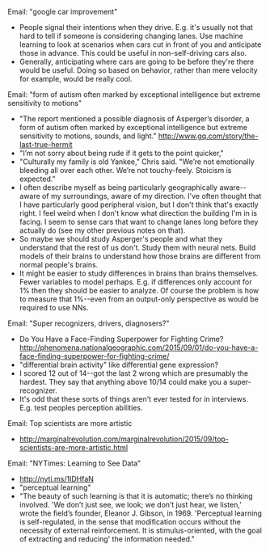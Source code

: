 Email: "google car improvement"
* People signal their intentions when they drive.  E.g. it's usually not that hard to tell if someone is considering changing lanes.  Use machine learning to look at scenarios when cars cut in front of you and anticipate those in advance.  This could be useful in non-self-driving cars also.
* Generally, anticipating where cars are going to be before they're there would be useful.  Doing so based on behavior, rather than mere velocity for example, would be really cool.

Email: "form of autism often marked by exceptional intelligence but extreme sensitivity to motions"
* "The report mentioned a possible diagnosis of Asperger’s disorder, a form of autism often marked by exceptional intelligence but extreme sensitivity to motions, sounds, and light." http://www.gq.com/story/the-last-true-hermit
* "I’m not sorry about being rude if it gets to the point quicker,"
* "Culturally my family is old Yankee," Chris said. "We’re not emotionally bleeding all over each other. We’re not touchy-feely. Stoicism is expected."
* I often describe myself as being particularly geographically aware--aware of my surroundings, aware of my direction.  I've often thought that I have particularly good peripheral vision, but I don't think that's exactly right.  I feel weird when I don't know what direction the building I'm in is facing.  I seem to sense cars that want to change lanes long before they actually do (see my other previous notes on that).
* So maybe we should study Asperger's people and what they understand that the rest of us don't.  Study them with neural nets.  Build models of their brains to understand how those brains are different from normal people's brains.
* It might be easier to study differences in brains than brains themselves.  Fewer variables to model perhaps.  E.g. if differences only account for 1% then they should be easier to analyze.  Of course the problem is how to measure that 1%--even from an output-only perspective as would be required to use NNs.

Email: "Super recognizers, drivers, diagnosers?"
* Do You Have a Face-Finding Superpower for Fighting Crime? http://phenomena.nationalgeographic.com/2015/09/01/do-you-have-a-face-finding-superpower-for-fighting-crime/
* "differential brain activity" like differential gene expression? 
* I scored 12 out of 14--got the last 2 wrong which are presumably the hardest.  They say that anything above 10/14 could make you a super-recognizer.
* It's odd that these sorts of things aren't ever tested for in interviews.  E.g. test peoples perception abilities.

Email: Top scientists are more artistic
* http://marginalrevolution.com/marginalrevolution/2015/09/top-scientists-are-more-artistic.html

Email: "NYTimes: Learning to See Data"
* http://nyti.ms/1IDHfaN
* "perceptual learning"
* "The beauty of such learning is that it is automatic; there’s no thinking involved. 'We don’t just see, we look; we don’t just hear, we listen,' wrote the field’s founder, Eleanor J. Gibson, in 1969. 'Perceptual learning is self-regulated, in the sense that modification occurs without the necessity of external reinforcement. It is stimulus-oriented, with the goal of extracting and reducing' the information needed."
